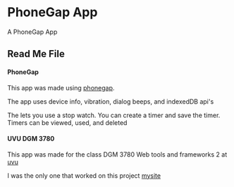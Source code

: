 # PhoneGap App

A PhoneGap App

## Read Me File

#### PhoneGap

This app was made using [phonegap][phonegap].

The app uses device info, vibration, dialog beeps, and indexedDB api's

The lets you use a stop watch. You can create a timer and save the timer. Timers can be viewed, used, and deleted


#### UVU DGM 3780

This app was made for the class DGM 3780 Web tools and frameworks 2 at [uvu][uvu]

I was the only one that worked on this project [mysite][mysite]


[phonegap]: https://phonegap.com/
[uvu]: https://www.uvu.edu/dgm/
[mysite]: http://erickperezdesign.com/

